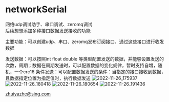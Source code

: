 # networkSerial
网络udp调试助手、串口调试、zeromq调试  
后续想想添加多种接口数据发送接收的功能

主要功能：可以创建udp、串口、zeromq发布订阅接口，通过这些接口进行收发数据

发送数据：可以按照int float double 等类型配置发送的数据，并能够设置发送的次数，周期；数据在周期发送时，可以配置数据的变化规律，暂时支持自增，随机，一个crc16
条件发送：可以配置数据发送的条件：当指定的接口接收到数据，且数据指定位置为指定值时，执行数据发送
![2022-11-26_175937](https://user-images.githubusercontent.com/24774665/204087397-a9f52e93-fa56-4973-87b7-ed3139488ded.png)
![2022-11-26_180418](https://user-images.githubusercontent.com/24774665/204087415-c1d548c7-12da-4a88-a4b6-9a6761e68f44.png)
![2022-11-26_180654](https://user-images.githubusercontent.com/24774665/204087426-fed1d5ea-a1ef-4df0-a65c-d7770ffcaf3f.png)
![2022-11-26_191436](https://user-images.githubusercontent.com/24774665/204087436-13392c25-93f7-43d5-8344-04e95bad874d.png)



zhuiyazhe@sing.com

